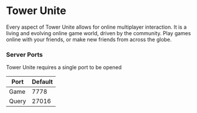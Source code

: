 # Tower Unite
Every aspect of Tower Unite allows for online multiplayer interaction. It is a living and evolving online game world, driven by the community. Play games online with your friends, or make new friends from across the globe.

### Server Ports
Tower Unite requires a single port to be opened

| Port    | Default |
|---------|---------|
| Game    | 7778    |
| Query   | 27016   |
